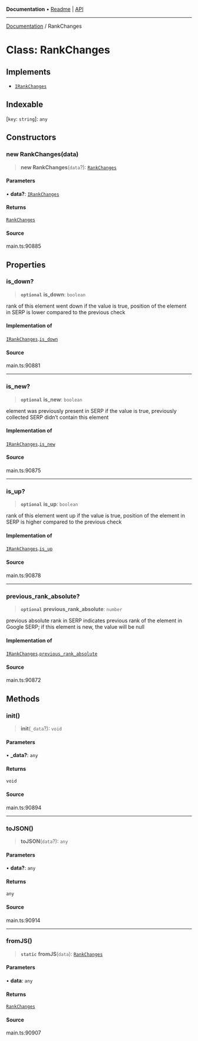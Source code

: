 **Documentation** • [Readme](../README.md) \| [API](../globals.md)

***

[Documentation](../README.md) / RankChanges

# Class: RankChanges

## Implements

- [`IRankChanges`](../interfaces/IRankChanges.md)

## Indexable

 \[`key`: `string`\]: `any`

## Constructors

### new RankChanges(data)

> **new RankChanges**(`data`?): [`RankChanges`](RankChanges.md)

#### Parameters

• **data?**: [`IRankChanges`](../interfaces/IRankChanges.md)

#### Returns

[`RankChanges`](RankChanges.md)

#### Source

main.ts:90885

## Properties

### is\_down?

> **`optional`** **is\_down**: `boolean`

rank of this element went down
if the value is true, position of the element in SERP is lower compared to the previous check

#### Implementation of

[`IRankChanges`](../interfaces/IRankChanges.md).[`is_down`](../interfaces/IRankChanges.md#is_down)

#### Source

main.ts:90881

***

### is\_new?

> **`optional`** **is\_new**: `boolean`

element was previously present in SERP
if the value is true, previously collected SERP didn’t contain this element

#### Implementation of

[`IRankChanges`](../interfaces/IRankChanges.md).[`is_new`](../interfaces/IRankChanges.md#is_new)

#### Source

main.ts:90875

***

### is\_up?

> **`optional`** **is\_up**: `boolean`

rank of this element went up
if the value is true, position of the element in SERP is higher compared to the previous check

#### Implementation of

[`IRankChanges`](../interfaces/IRankChanges.md).[`is_up`](../interfaces/IRankChanges.md#is_up)

#### Source

main.ts:90878

***

### previous\_rank\_absolute?

> **`optional`** **previous\_rank\_absolute**: `number`

previous absolute rank in SERP
indicates previous rank of the element in Google SERP;
if this element is new, the value will be null

#### Implementation of

[`IRankChanges`](../interfaces/IRankChanges.md).[`previous_rank_absolute`](../interfaces/IRankChanges.md#previous_rank_absolute)

#### Source

main.ts:90872

## Methods

### init()

> **init**(`_data`?): `void`

#### Parameters

• **\_data?**: `any`

#### Returns

`void`

#### Source

main.ts:90894

***

### toJSON()

> **toJSON**(`data`?): `any`

#### Parameters

• **data?**: `any`

#### Returns

`any`

#### Source

main.ts:90914

***

### fromJS()

> **`static`** **fromJS**(`data`): [`RankChanges`](RankChanges.md)

#### Parameters

• **data**: `any`

#### Returns

[`RankChanges`](RankChanges.md)

#### Source

main.ts:90907
